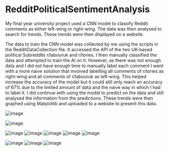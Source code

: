 # RedditPoliticalSentimentAnalysis
My final year university project used a CNN model to classify Reddit comments as either left-wing or right-wing. The data was then analysed to search for trends. These trends were then displayed on a website.

The data to train the CNN model was collected by me using the scripts in the RedditDataCollection file. It accessed the API of the two UK-based political Subreddits r/labouruk and r/tories. I then manually classified the data and attempted to train the AI on it. However, as there was not enough data and I did not have enough time to manually label each comment I went with a more naive solution that involved labelling all comments of r/tories as right-wing and all comments of r/labouruk as left-wing. This helped increase the accuracy of the model but it could still only reach an accuracy of 67% due to the limited amount of data and the naive way in which I had to label it. I did continue with using the model to predict on the data and still analysed the information from the predictions. These trends were then graphed using Matplotlib and uploaded to a website to present this data.

![image](https://github.com/MPower-0/RedditPoliticalSentimentAnalysis/assets/78750387/6c1be402-4757-4acb-acb4-54431a63273e)

![image](https://github.com/MPower-0/RedditPoliticalSentimentAnalysis/assets/78750387/7629a5da-06df-4234-98da-a57e631a4b67)

![image](https://github.com/MPower-0/RedditPoliticalSentimentAnalysis/assets/78750387/fabdf576-4cb5-4f6f-83e0-6b798687f71b)
![image](https://github.com/MPower-0/RedditPoliticalSentimentAnalysis/assets/78750387/5c834eed-2a02-44e6-b4bb-1f359128448e)
![image](https://github.com/MPower-0/RedditPoliticalSentimentAnalysis/assets/78750387/90a522ec-8c62-4d5a-8e57-c09dcf277464)
![image](https://github.com/MPower-0/RedditPoliticalSentimentAnalysis/assets/78750387/c44b5134-6996-4ee0-ad38-e016cf3280d0)
![image](https://github.com/MPower-0/RedditPoliticalSentimentAnalysis/assets/78750387/37341eeb-4567-4da9-8e01-171dd33b35a1)

![image](https://github.com/MPower-0/RedditPoliticalSentimentAnalysis/assets/78750387/cb75f7f2-b204-4abc-801b-217c2f5cc06f)
![image](https://github.com/MPower-0/RedditPoliticalSentimentAnalysis/assets/78750387/ba4f54ca-a41a-4e9f-b790-48884543d942)
![image](https://github.com/MPower-0/RedditPoliticalSentimentAnalysis/assets/78750387/e1c4ce00-17e0-4be4-8cd1-ee6c7a2f0e50)

